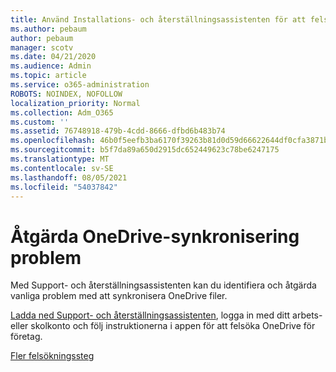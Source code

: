 ```yaml
---
title: Använd Installations- och återställningsassistenten för att felsöka OneDrive för företag
ms.author: pebaum
author: pebaum
manager: scotv
ms.date: 04/21/2020
ms.audience: Admin
ms.topic: article
ms.service: o365-administration
ROBOTS: NOINDEX, NOFOLLOW
localization_priority: Normal
ms.collection: Adm_O365
ms.custom: ''
ms.assetid: 76748918-479b-4cdd-8666-dfbd6b483b74
ms.openlocfilehash: 46b0f5eefb3ba6170f39263b81d0d59d66622644df0cfa3871b1ce4cdd214818
ms.sourcegitcommit: b5f7da89a650d2915dc652449623c78be6247175
ms.translationtype: MT
ms.contentlocale: sv-SE
ms.lasthandoff: 08/05/2021
ms.locfileid: "54037842"
---
```

# <a name="fix-onedrive-sync-problems"></a>Åtgärda OneDrive-synkronisering problem

Med Support- och återställningsassistenten kan du identifiera och åtgärda vanliga problem med att synkronisera OneDrive filer. 
  
[Ladda ned Support- och återställningsassistenten](https://aka.ms/sara), logga in med ditt arbets- eller skolkonto och följ instruktionerna i appen för att felsöka OneDrive för företag. 
  
[Fler felsökningssteg](https://go.microsoft.com/fwlink/?linkid=872097)
  

